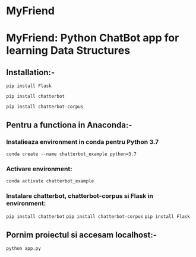 # MyFriend
# MyFriend: Python ChatBot app for learning Data Structures

## Installation:-

`pip install Flask`

`pip install chatterbot`

`pip install chatterbot-corpus`

## Pentru a functiona in Anaconda:-
### Instalieaza environment in conda pentru Python 3.7
`conda create --name chatterbot_example python=3.7`
### Activare environment:
`conda activate chatterbot_example`
### Instalare chatterbot, chatterbot-corpus si Flask in environment:
`pip install chatterbot`
`pip install chatterbot-corpus`
`pip install Flask`

## Pornim proiectul si accesam localhost:-
`python app.py`
